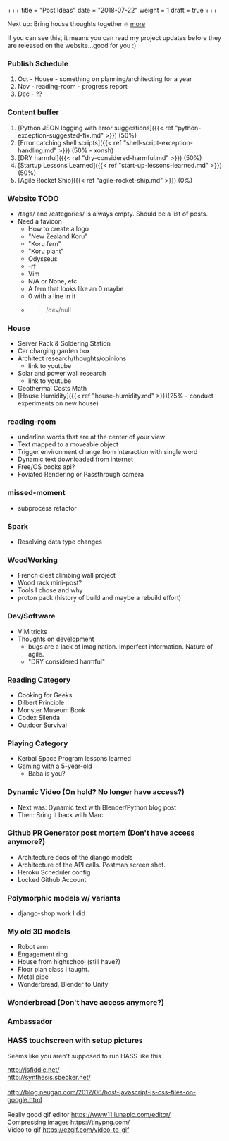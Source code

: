 +++
title = "Post Ideas"
date = "2018-07-22"
weight = 1
draft = true
+++

Next up: Bring house thoughts together :fire: [more](https://www.webfx.com/tools/emoji-cheat-sheet/)
<!--more-->

If you can see this, it means you can read my project updates before they are released on the website...good for you :)

### Publish Schedule
1. Oct - House - something on planning/architecting for a year
1. Nov - reading-room - progress report
1. Dec - ??


### Content buffer
1. [Python JSON logging with error suggestions]({{< ref "python-exception-suggested-fix.md" >}}) (50%)
1. [Error catching shell scripts]({{< ref "shell-script-exception-handling.md" >}}) (50% - xonsh)
1. [DRY harmful]({{< ref "dry-considered-harmful.md" >}}) (50%)
1. [Startup Lessons Learned]({{< ref "start-up-lessons-learned.md" >}}) (50%)
1. [Agile Rocket Ship]({{< ref "agile-rocket-ship.md" >}}) (0%)


### Website TODO
* /tags/ and /categories/ is always empty. Should be a list of posts.
* Need a favicon
  * How to create a logo
  * "New Zealand Koru"
  * "Koru fern"
  * "Koru plant"
  * Odysseus
  * -rf
  * Vim
  * N/A or None, etc
  * A fern that looks like an 0 maybe
  * 0 with a line in it
  * > /dev/null

### House
* Server Rack & Soldering Station
* Car charging garden box
* Architect research/thoughts/opinions
    * link to youtube
* Solar and power wall research
    * link to youtube
* Geothermal Costs Math
* [House Humidity]({{< ref "house-humidity.md" >}})(25% - conduct experiments on new house)

### reading-room
* underline words that are at the center of your view
* Text mapped to a moveable object
* Trigger environment change from interaction with single word
* Dynamic text downloaded from internet
* Free/OS books api?
* Foviated Rendering or Passthrough camera

### missed-moment
* subprocess refactor

### Spark
* Resolving data type changes

### WoodWorking
* French cleat climbing wall project
* Wood rack mini-post?
* Tools I chose and why
* proton pack (history of build and maybe a rebuild effort)

### Dev/Software 
* VIM tricks
* Thoughts on development
    * bugs are a lack of imagination. Imperfect information. Nature of agile.
    * "DRY considered harmful"

### Reading Category
* Cooking for Geeks
* Dilbert Principle
* Monster Museum Book
* Codex Silenda
* Outdoor Survival

### Playing Category 
* Kerbal Space Program lessons learned
* Gaming with a 5-year-old
    * Baba is you?

### Dynamic Video (On hold? No longer have access?)
* Next was: Dynamic text with Blender/Python blog post
* Then: Bring it back with Marc

### Github PR Generator post mortem (Don't have access anymore?)
* Architecture docs of the django models
* Architecture of the API calls. Postman screen shot.
* Heroku Scheduler config
* Locked Github Account

### Polymorphic models w/ variants
* django-shop work I did

### My old 3D models
* Robot arm
* Engagement ring
* House from highschool (still have?)
* Floor plan class I taught.
* Metal pipe
* Wonderbread. Blender to Unity

### Wonderbread (Don't have access anymore?)

### Ambassador

### HASS touchscreen with setup pictures
Seems like you aren't supposed to run HASS like this


<a href="http://jsfiddle.net/" style="background-color: white; color: #1155cc; font-family: arial, sans-serif; font-size: 13px;" target="_blank">http://jsfiddle.net/</a>
<span style="background-color: white; color: #222222; font-family: arial, sans-serif; font-size: 13px;">&nbsp;&nbsp;&nbsp;</span>
<br />
<a href="http://synthesis.sbecker.net/" style="background-color: white; color: #1155cc; font-family: arial, sans-serif; font-size: 13px;" target="_blank">http://synthesis.sbecker.net/</a>
<br />
<br />
http://blog.neugan.com/2012/06/host-javascript-js-css-files-on-google.html
<br />
<br />
Really good gif editor
https://www11.lunapic.com/editor/
</br>
Compressing images
https://tinypng.com/
</br>
Video to gif
https://ezgif.com/video-to-gif
</br>
